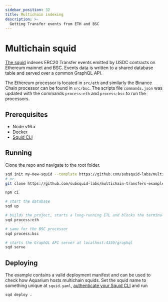 ```yaml
---
sidebar_position: 32
title: Multichain indexing
description: >-
  Getting Transfer events from ETH and BSC
---
```


# Multichain squid

[The squid](https://github.com/subsquid-labs/multichain-transfers-example) indexes ERC20 Transfer events emitted by USDC contracts on Ethereum mainnet and BSC. Events data is written to a shared database table and served over a common GraphQL API.

The Ethereum processor is located in `src/eth` and similarly the Binance Chain processor can be found in `src/bsc`. The scripts file `commands.json` was updated with the commands `process:eth` and `process:bsc` to run the processors. 

## Prerequisites

- Node v16.x
- Docker
- [Squid CLI](/squid-cli/installation)

## Running 

Clone the repo and navigate to the root folder.

```bash
sqd init my-new-squid --template https://github.com/subsquid-labs/multichain-transfers-example && cd my-new-squid
# or
git clone https://github.com/subsquid-labs/multichain-transfers-example && cd multichain-transfers-example

npm ci

# start the database
sqd up

# builds the project, starts a long-running ETL and blocks the terminal
sqd process:eth

# same for the BSC processor
sqd process:bsc

# starts the GraphQL API server at localhost:4350/graphql
sqd serve
```

## Deploying

The example contains a valid deployment manifest and can be used to check how Aquarium hosts multichain squids. Set the squid name to something unique at `squid.yaml`, [authenticate your Squid CLI](/squid-cli/installation/#2-authenticate-squid-cli) and run
```bash
sqd deploy .
```
